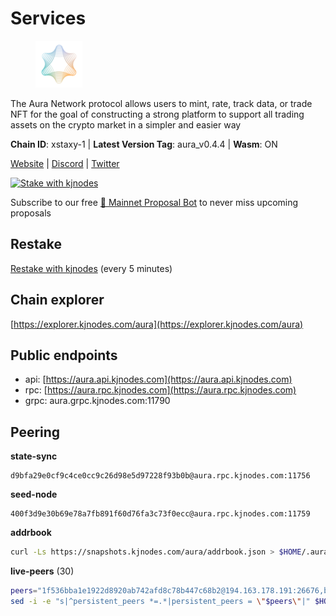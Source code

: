# Services

<figure><img src="https://raw.githubusercontent.com/kj89/cosmos-images/main/logos/aura.png" alt=""><figcaption></figcaption></figure>

The Aura Network protocol allows users to mint, rate, track data,  or trade NFT for the goal of constructing a strong platform to  support all trading assets on the crypto market in a simpler and easier way

**Chain ID**: xstaxy-1 | **Latest Version Tag**: aura_v0.4.4 | **Wasm**: ON

[Website](https://aura.network) | [Discord](https://discord.gg/hpvF5QcWRf) | [Twitter](https://twitter.com/AuraNetworkHQ)

[![Stake with kjnodes](https://i.ibb.co/cr44Q8j/button-stake-with-kjnodes.png)](https://restake.app/aura/auravaloper17q4k3j6kcslrcuxtj9mxdcgez7kw7jdma8ykjs)

Subscribe to our free [🤖 Mainnet Proposal Bot](https://t.me/kjnodes_proposal_bot) to never miss upcoming proposals

## Restake

[Restake with kjnodes](https://restake.app/aura/auravaloper17q4k3j6kcslrcuxtj9mxdcgez7kw7jdma8ykjs) (every 5 minutes)
## Chain explorer
[https://explorer.kjnodes.com/aura](https://explorer.kjnodes.com/aura)

## Public endpoints

* api: [https://aura.api.kjnodes.com](https://aura.api.kjnodes.com)
* rpc: [https://aura.rpc.kjnodes.com](https://aura.rpc.kjnodes.com)
* grpc: aura.grpc.kjnodes.com:11790

## Peering

**state-sync**

```text
d9bfa29e0cf9c4ce0cc9c26d98e5d97228f93b0b@aura.rpc.kjnodes.com:11756
```

**seed-node**

```text
400f3d9e30b69e78a7fb891f60d76fa3c73f0ecc@aura.rpc.kjnodes.com:11759
```

**addrbook**
```bash
curl -Ls https://snapshots.kjnodes.com/aura/addrbook.json > $HOME/.aura/config/addrbook.json
```

**live-peers** (30)
```bash
peers="1f536bba1e1922d8920ab742afd8c78b447c68b2@194.163.178.191:26676,b6a0d0d030f35ffffcfe92e72ea13933c1adbe62@116.202.174.253:21656,dc9c2ab4055a2ef8ddca435e9d8c120969562f98@194.247.13.139:26656,0599779759ed60e12ed39a94cd02d303ba10d591@95.214.52.174:36656,0179528068da0dfaf61005cf5aa28793ca42b129@85.25.74.163:26656,a19b89ebbf7331f435b8ef100ce501d2377922ea@209.126.116.182:26656,1584b3aa3969def4a9f70555b3b442d334053e94@148.113.159.22:10156,670c0c23a1196e706e058133fbbb156f7f33b352@5.9.95.147:26656,3e05f2b0fdd750511dbff9d3f6a47d3bc3d4b1f0@141.95.204.81:61456,a859027129ee2524b57c43b9ecbe3bcc4d120efb@195.3.222.183:26656,ed15ae05f17dd4e672eec0a96c38364d063b68dc@65.108.6.45:60756,7885a9e940b45b9a2183488ca3a901b043b6ed67@144.76.40.53:21756,ebc272824924ea1a27ea3183dd0b9ba713494f83@95.214.52.139:26966,dce07d176e5ba4cfdc7b806eb80eabab162a09d0@45.76.213.229:26656,3e7ef25f1c9829351936884618659167400eb0f1@142.132.149.171:26656,34d759895c5a451488db34c686e74cb954d86723@65.108.135.212:26656,07317346ab58eb4de14fe8c7705863002186d340@142.132.201.53:36656,4f95e3b40a652b758d551a0d3a6cc25603d9e179@38.242.150.61:27656,d2ea7c421c8bb552b84eba4c7924f9e78d3a79ae@176.9.158.219:41256,a60a9f3400cb978b313ad5a47d59f6c518ef2a04@3.135.201.61:26656,aec1624fad0adf47f9b4f7300dcb8bd4d63567f1@57.128.20.163:21756,5ce29d0d9ef1230eab07444dd73745d68a832d6f@65.109.106.172:40656,63a90346040657406ddc48a2679e3bfbe17f717a@65.108.195.29:51656,edbd221ceecf4e0234fb60d617a025c6b0e56bf0@178.250.154.15:36656,c9c0b28dcf2db5f0e7b756986d3326d62ba47e78@144.126.147.58:26656,8d861db065439e8cff79d0d128ce0a141025be46@65.109.69.154:40656,ced3a13f4f7200ce1a2392a5738c88532f794359@65.108.232.168:25656,42aaa8c2007e34ebc5ba1019251845d0ed591435@143.42.74.78:26656,e46238ddcf2113b70f59b417994c375e2d67e265@71.236.119.108:40656,b5774014ea48bee11fede34398118f98215508f0@141.95.148.107:26656"
sed -i -e "s|^persistent_peers *=.*|persistent_peers = \"$peers\"|" $HOME/.aura/config/config.toml
```
